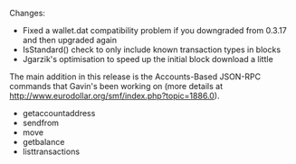 Changes:
* Fixed a wallet.dat compatibility problem if you downgraded from 0.3.17 and then upgraded again
* IsStandard() check to only include known transaction types in blocks
* Jgarzik's optimisation to speed up the initial block download a little

The main addition in this release is the Accounts-Based JSON-RPC commands that Gavin's been working on (more details at http://www.eurodollar.org/smf/index.php?topic=1886.0).  
* getaccountaddress
* sendfrom
* move
* getbalance
* listtransactions
